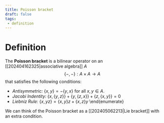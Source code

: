 ```yaml
---
title: Poisson bracket
draft: false
tags:
 - definition
---
```

# Definition
The **Poisson bracket** is a bilinear operator on an [[202404162325|associative algebra]] $A$ 
$$\{-,-\}:A \times A \to A$$
that satisfies the following conditions:
- _Antisymmetric:_ $\{x,y\} = -\{y,x\}$ for all $x,y \in A$.
- _Jacobi Indentity:_ $\{x, \{y, z\}\} + \{y, \{z,x\}\} + \{z,\{x,y\}\} = 0$
- _Liebniz Rule:_ $\{x,yz\} = \{x,y\}z + \{x, z\}y$ \end{enumerate}

We can think of the Poisson bracket as a [[202405062213|Lie bracket]] with an extra condition. 
